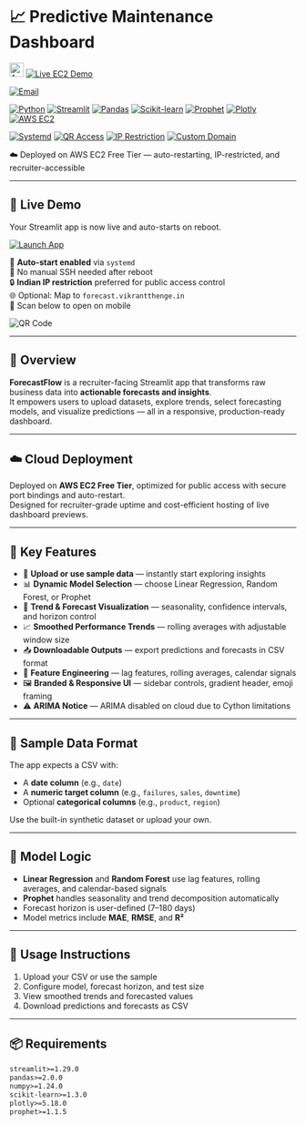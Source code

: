 # 📈 Predictive Maintenance Dashboard

<p align="left">
  <img src="https://upload.wikimedia.org/wikipedia/commons/9/93/Amazon_Web_Services_Logo.svg" alt="AWS Logo" height="25">
  <a href="http://16.171.175.12:8501/">
    <img src="https://img.shields.io/badge/Predictive-Maintenance-232F3E?style=for-the-badge&logo=amazon-aws&logoColor=white" alt="Live EC2 Demo">
  </a>
</p>

[![Email](https://img.shields.io/badge/Outlook-vikrantthenge@outlook.com-0078D4?style=for-the-badge&logo=microsoft-outlook&logoColor=white)](mailto:vikrantthenge@outlook.com)  

[![Python](https://img.shields.io/badge/Python-3776AB?style=for-the-badge&logo=python&logoColor=white)](#)
[![Streamlit](https://img.shields.io/badge/Streamlit-FF4B4B?style=for-the-badge&logo=streamlit&logoColor=white)](#)
[![Pandas](https://img.shields.io/badge/Pandas-150458?style=for-the-badge&logo=pandas&logoColor=white)](#)
[![Scikit-learn](https://img.shields.io/badge/Scikit--learn-F7931E?style=for-the-badge&logo=scikit-learn&logoColor=white)](#)
[![Prophet](https://img.shields.io/badge/Prophet-003B73?style=for-the-badge&logo=python&logoColor=white)](#)
[![Plotly](https://img.shields.io/badge/Plotly-3F4F75?style=for-the-badge&logo=plotly&logoColor=white)](#)
[![AWS EC2](https://img.shields.io/badge/AWS_EC2-FF9900?style=for-the-badge&logo=amazon-aws&logoColor=white)](#)

[![Systemd](https://img.shields.io/badge/systemd-auto--restart-0078D4?style=for-the-badge&logo=linux&logoColor=white)](#)
[![QR Access](https://img.shields.io/badge/QR-Mobile_Access-34A853?style=for-the-badge&logo=qr-code&logoColor=white)](#)
[![IP Restriction](https://img.shields.io/badge/IP_Restricted-India_Only-FF0000?style=for-the-badge&logo=security&logoColor=white)](#)
[![Custom Domain](https://img.shields.io/badge/Custom_Domain-forecast.vikrantthenge.in-4285F4?style=for-the-badge&logo=google-chrome&logoColor=white)](#)

☁️ Deployed on AWS EC2 Free Tier — auto-restarting, IP-restricted, and recruiter-accessible

---

## 🚀 Live Demo

Your Streamlit app is now live and auto-starts on reboot.

[![Launch App](https://img.shields.io/badge/Open%20App-%2316.171.175.12:8501-brightgreen?style=for-the-badge&logo=streamlit)](http://16.171.175.12:8501)

📌 **Auto-start enabled** via `systemd`  
🔁 No manual SSH needed after reboot  
🔒 **Indian IP restriction** preferred for public access control  
🌐 Optional: Map to `forecast.vikrantthenge.in`  
📎 Scan below to open on mobile

![QR Code](https://api.qrserver.com/v1/create-qr-code/?size=180x180&data=http://16.171.175.12:8501)

---

## 🧭 Overview

**ForecastFlow** is a recruiter-facing Streamlit app that transforms raw business data into **actionable forecasts and insights**.  
It empowers users to upload datasets, explore trends, select forecasting models, and visualize predictions — all in a responsive, production-ready dashboard.

---

## ☁️ Cloud Deployment

Deployed on **AWS EC2 Free Tier**, optimized for public access with secure port bindings and auto-restart.  
Designed for recruiter-grade uptime and cost-efficient hosting of live dashboard previews.

---

## 🎯 Key Features

- 📁 **Upload or use sample data** — instantly start exploring insights  
- 📊 **Dynamic Model Selection** — choose Linear Regression, Random Forest, or Prophet  
- 📅 **Trend & Forecast Visualization** — seasonality, confidence intervals, and horizon control  
- 📈 **Smoothed Performance Trends** — rolling averages with adjustable window size  
- 📥 **Downloadable Outputs** — export predictions and forecasts in CSV format  
- 🧠 **Feature Engineering** — lag features, rolling averages, calendar signals  
- 🖼️ **Branded & Responsive UI** — sidebar controls, gradient header, emoji framing  
- ⚠️ **ARIMA Notice** — ARIMA disabled on cloud due to Cython limitations

---

## 📂 Sample Data Format

The app expects a CSV with:
- A **date column** (e.g., `date`)
- A **numeric target column** (e.g., `failures`, `sales`, `downtime`)
- Optional **categorical columns** (e.g., `product`, `region`)

Use the built-in synthetic dataset or upload your own.

---

## 🧪 Model Logic

- **Linear Regression** and **Random Forest** use lag features, rolling averages, and calendar-based signals  
- **Prophet** handles seasonality and trend decomposition automatically  
- Forecast horizon is user-defined (7–180 days)  
- Model metrics include **MAE**, **RMSE**, and **R²**

---

## 🧰 Usage Instructions

1. Upload your CSV or use the sample  
2. Configure model, forecast horizon, and test size  
3. View smoothed trends and forecasted values  
4. Download predictions and forecasts as CSV  

---

## 📦 Requirements

```txt
streamlit>=1.29.0
pandas>=2.0.0
numpy>=1.24.0
scikit-learn>=1.3.0
plotly>=5.18.0
prophet>=1.1.5
